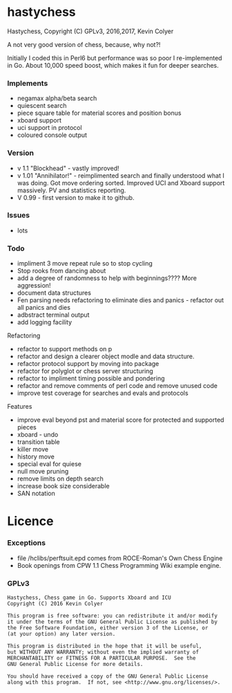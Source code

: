 # hastychess

Hastychess, Copyright (C) GPLv3, 2016,2017, Kevin Colyer

A not very good version of chess, because, why not?!

Initially I coded this in Perl6 but performance was so poor I re-implemented in Go. About 10,000 speed boost, which makes it fun for deeper searches.


### Implements
- negamax alpha/beta search 
- quiescent search
- piece square table for material scores and position bonus
- xboard support
- uci support in protocol
- coloured console output

### Version
- v 1.1 "Blockhead" - vastly improved!
- v 1.01 "Annihilator!" - reimplimented search and finally understood what I was doing. Got move ordering sorted. Improved UCI and Xboard support massively. PV and statistics reporting.
- V 0.99 - first version to make it to github.

### Issues
- lots

### Todo
- impliment 3 move repeat rule so to stop cycling
- Stop rooks from dancing about
- add a degree of randomness to help with beginnings???? More aggression!
- document data structures
- Fen parsing needs refactoring to eliminate dies and panics - refactor out all panics and dies
- adbstract terminal output
- add logging facility

Refactoring
- refactor to support methods on p
- refactor and design a clearer object modle and data structure.
- refactor protocol support by moving into package
- refactor for polyglot or chess server structuring
- refactor to impliment timing possible and pondering
- refactor and remove comments of perl code and remove unused code
- improve test coverage for searches and evals and protocols

Features
- improve eval beyond pst and material score for protected and supported pieces
- xboard - undo
- transition table
- killer move
- history move
- special eval for quiese
- null move pruning
- remove limits on depth search
- increase book size considerable
- SAN notation

# Licence

### Exceptions
- file /hclibs/perftsuit.epd comes from ROCE-Roman's Own Chess Engine
- Book openings from CPW 1.1 Chess Programming Wiki example engine.

### GPLv3
    Hastychess, Chess game in Go. Supports Xboard and ICU
    Copyright (C) 2016 Kevin Colyer

    This program is free software: you can redistribute it and/or modify
    it under the terms of the GNU General Public License as published by
    the Free Software Foundation, either version 3 of the License, or
    (at your option) any later version.

    This program is distributed in the hope that it will be useful,
    but WITHOUT ANY WARRANTY; without even the implied warranty of
    MERCHANTABILITY or FITNESS FOR A PARTICULAR PURPOSE.  See the
    GNU General Public License for more details.

    You should have received a copy of the GNU General Public License
    along with this program.  If not, see <http://www.gnu.org/licenses/>.
